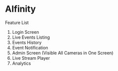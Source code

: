 # AIfinity
Feature List
1. Login Screen
2. Live Events Listing
3. Events History
4. Event Notification
5. Admin Screen (Visible All Cameras in One Screen)
6. Live Stream Player
7. Analytics
